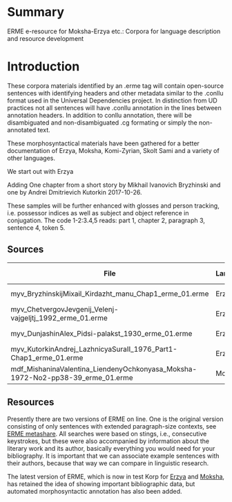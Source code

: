 # Summary

ERME e-resource for Moksha-Erzya etc.: Corpora for language description and resource development

# Introduction

These corpora materials identified by an .erme tag will contain open-source sentences with identifying headers and other metadata similar to the .conllu format used in the Universal Dependencies project. In distinction from UD practices not all sentences will have .conllu annotation in the lines between annotation headers. In addition to conllu annotation, there will be disambiguated and non-disambiguated .cg formating or simply the non-annotated text. 

These morphosyntactical materials have been gathered for a better documentation of Erzya, Moksha, Komi-Zyrian, Skolt Sami and a variety of other languages.

We start out with Erzya

Adding One chapter from a short story by Mikhail Ivanovich Bryzhinski and one by Andrei Dmitrievich Kutorkin 2017-10-26.

These samples will be further enhanced with glosses and person tracking, i.e. possessor indices as well as subject and object reference in conjugation. The code 1-2:3.4,5 reads: part 1, chapter 2, paragraph 3, sentence 4, token 5.


## Sources

| File | Language | Original | Author | Publication name | Year of Publication |
|------------|------------|-----------|------------|---------|----------|
| myv_BryzhinskijMixail_Kirdazht_manu_Chap1_erme_01.erme| Erzya | Erzya | Брыжинский Михаил И. | Кирдажт | 2000 |
| myv_ChetvergovJevgenij_Velenj-vajgeljtj_1992_erme_01.erme | Erzya | Erzya | Четвергов Евгений | Велень вайгельть | 1992 |
| myv_DunjashinAlex_Pidsi-palakst_1930_erme_01.erme | Erzya | Erzya | Дуняшин Александр | Пици палакст | 1930 |
| myv_KutorkinAndrej_LazhnicyaSuraII_1976_Part1-Chap1_erme_01.erme | Erzya | Erzya | Куторкин Андрей Д. | Лажныця Сура II | 1976 |
| mdf_MishaninaValentina_LiendenyOchkonyasa_Moksha-1972-No2-pp38-39_erme_01.erme | Moksha | Moksha | Мишанина Валентина | Лиендень очконяса | 1972 |


## Resources

Presently there are two versions of ERME on line. One is the original version consisting of only sentences with extended paragraph-size contexts, see [ERME metashare](http://urn.fi/urn:nbn:fi:lb-201407306). All searches were based on stings, i.e., consecutive keystrokes, but these were also accompanied by information about the literary work and its author, basically everything you would need for your bibliography. It is important that we can associate example sentences with their authors, because that way we can compare in linguistic research.

The latest version of ERME, which is now in test Korp for [Erzya]( https://korp.csc.fi/korp-test/erme2/?mode=other_languages#?corpus=erme_myv_test&cqp=%5B%5D) and [Moksha](https://korp.csc.fi/korp-test/erme2/?mode=other_languages#?corpus=erme_mdf_test&cqp=%5B%5D), has retained the idea of showing important bibliographic data, but automated morphosyntactic annotation has also been added.
